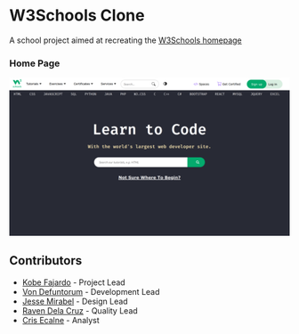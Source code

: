 # W3Schools Clone

A school project aimed at recreating the [W3Schools homepage](https://www.w3schools.com/)

### Home Page

![index](/assets/init-home-clone.png)

## Contributors

- [Kobe Fajardo](https://github.com/Kobeszkie) - Project Lead
- [Von Defuntorum](https://github.com/Hisuiiii) - Development Lead
- [Jesse Mirabel](https://github.com/sejjy) - Design Lead
- [Raven Dela Cruz](https://github.com/RNCDC) - Quality Lead
- [Cris Ecalne](https://github.com/CrisDaniel02) - Analyst
